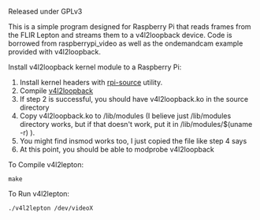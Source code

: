 Released under GPLv3

This is a simple program designed for Raspberry Pi that reads frames from the FLIR Lepton and streams them to a v4l2loopback device. 
Code is borrowed from raspberrypi_video as well as the ondemandcam example provided with v4l2loopback.

Install v4l2loopback kernel module to a Raspberry Pi:

1. Install kernel headers with [rpi-source](https://github.com/notro/rpi-source) utility.
2. Compile [v4l2loopback](https://github.com/umlaeute/v4l2loopback)
3. If step 2 is successful, you should have v4l2loopback.ko in the source directory
4. Copy v4l2loopback.ko to /lib/modules (I believe just /lib/modules directory works, but if that doesn't work, put it in /lib/modules/$(uname -r) ).
5. You might find insmod works too, I just copied the file like step 4 says
6. At this point, you should be able to modprobe v4l2loopback

To Compile v4l2lepton:
    
    make
    

To Run v4l2lepton:

    ./v4l2lepton /dev/videoX
